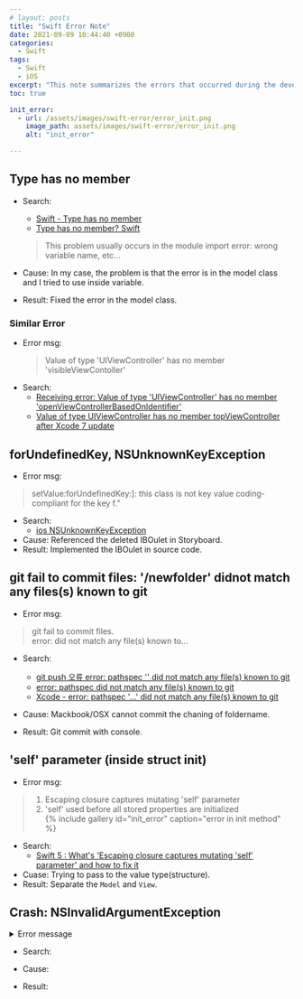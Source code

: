 ```yaml
---
# layout: posts
title: "Swift Error Note"
date: 2021-09-09 10:44:40 +0900
categories:
  - Swift
tags:
  - Swift
  - iOS
excerpt: "This note summarizes the errors that occurred during the development of Swift."
toc: true

init_error:
  - url: /assets/images/swift-error/error_init.png
    image_path: assets/images/swift-error/error_init.png
    alt: "init_error"

---
```


## Type has no member
- Search:
    - [Swift - Type has no member](https://stackoverflow.com/questions/37355179/swift-type-has-no-member)
    - [Type has no member? Swift](https://developer.apple.com/forums/thread/655666)

  > This problem usually occurs in the module import error: wrong variable name, etc... 

- Cause: In my case, the problem is that the error is in the model class and I tried to use inside variable.
    
- Result: Fixed the error in the model class.


### Similar Error
- Error msg: 
  > Value of type 'UIViewController' has no member 'visibleViewContoller'
- Search:
  - [Receiving error: Value of type 'UIViewController' has no member 'openViewControllerBasedOnIdentifier'](https://stackoverflow.com/questions/46039287/receiving-error-value-of-type-uiviewcontroller-has-no-member-openviewcontrol)
  - [Value of type UIViewController has no member topViewController after Xcode 7 update](https://stackoverflow.com/questions/32815337/value-of-type-uiviewcontroller-has-no-member-topviewcontroller-after-xcode-7-upd)



## forUndefinedKey, NSUnknownKeyException
- Error msg:
> setValue:forUndefinedKey:]: this class is not key value coding-compliant for the key f."

- Search:
  - [ios NSUnknownKeyException](https://m.blog.naver.com/akj61300/220063207476)
- Cause: Referenced the deleted IBOulet in Storyboard.
- Result: Implemented the IBOulet in source code.

## git fail to commit files: '/newfolder' didnot match any files(s) known to git
- Error msg:
> git fail to commit files.   
> error: did not match any file(s) known to...

- Search:
	- [git push 오류 error: pathspec '' did not match any file(s) known to git](https://rrecoder.tistory.com/88)
	- [error: pathspec did not match any file(s) known to git](https://fomaios.tistory.com/entry/해결법-error-pathspec-did-not-match-any-files-known-to-git?category=857760)
	- [Xcode - error: pathspec '...' did not match any file(s) known to git
](https://stackoverflow.com/questions/27325747/xcode-error-pathspec-did-not-match-any-files-known-to-git)

- Cause: Mackbook/OSX cannot commit the chaning of foldername.
- Result: Git commit with console.

## 'self' parameter (inside struct init)
- Error msg: 
> 1. Escaping closure captures mutating 'self' parameter   
> 2. 'self' used before all stored properties are initialized   
{% include gallery id="init_error" caption="error in init method" %}

- Search: 
	- [Swift 5 : What's 'Escaping closure captures mutating 'self' parameter' and how to fix it
](https://stackoverflow.com/questions/58327013/swift-5-whats-escaping-closure-captures-mutating-self-parameter-and-how-t)
- Cuase: Trying to pass to the value type(structure).
- Result: Separate the `Model` and `View`.


## Crash: NSInvalidArgumentException
<details>
  <summary>Error message</summary>
{% highlight bash %}
  2021-08-05 21:55:52.203428+0900 SmokingArea[8667:1145459] *** Terminating app due to uncaught exception 'NSInvalidArgumentException', reason: 'Invalid Region <center:+37.29994550, +126.89833000 span:+189.78684392, +130.01675267>'   
*** First throw call stack:   
(   
	0   CoreFoundation                      0x00007fff2041daf2 __exceptionPreprocess + 242   
	1   libobjc.A.dylib                     0x00007fff20177e78 objc_exception_throw + 48   
	2   CoreFoundation                      0x00007fff2041d793 -[NSException init] + 0   
	3   MapKit                              0x00007fff2f6efcc8 -[MKMapView setRegion:animated:] + 687   
	4   SmokingArea                         0x0000000108c66fa8 $s11SmokingArea14ViewControllerC15mapScaleStepperyySo9UIStepperCF + 1256   
	5   SmokingArea                         0x0000000108c67034 $s11SmokingArea14ViewControllerC15mapScaleStepperyySo9UIStepperCFTo + 68    
	6   UIKitCore                           0x00007fff2467b62e -[UIApplication sendAction:to:from:forEvent:] + 83    
	7   UIKitCore                           0x00007fff23fa496c -[UIControl sendAction:to:forEvent:] + 223    
	8   UIKitCore                           0x00007fff23fa4c8f -[UIControl     _sendActionsForEvents:withEvent:] + 332   
	9   UIKitCore                           0x00007fff24a68f0a -[UIStepperHorizontalVisualElement _updateCount:] + 367   
	10  UIKitCore                           0x00007fff24a68be0 -[UIStepperHorizontalVisualElement endTrackingWithTouch:withEvent:] + 33   
	11  UIKitCore                           0x00007fff23fd0750 -[UIStepper endTrackingWithTouch:withEvent:] + 95   
	12  UIKitCore                           0x00007fff23fa3549 -[UIControl touchesEnded:withEvent:] + 453   
	13  UIKitCore                           0x00007fff246b7d6a -[UIWindow _sendTouchesForEvent:] + 1287   
	14  UIKitCore                           0x00007fff246b9be3 -[UIWindow sendEvent:] + 4774   
	15  UIKitCore                           0x00007fff246938f6 -[UIApplication sendEvent:] + 633   
	16  UIKitCore                           0x00007fff2472439c __processEventQueue + 13895   
	17  UIKitCore                           0x00007fff2471ad0f __eventFetcherSourceCallback + 104   
	18  CoreFoundation                      0x00007fff2038c37a __CFRUNLOOP_IS_CALLING_OUT_TO_A_SOURCE0_PERFORM_FUNCTION__ + 17   
	19  CoreFoundation                      0x00007fff2038c272 __CFRunLoopDoSource0 + 180   
	20  CoreFoundation                      0x00007fff2038b754 __CFRunLoopDoSources0 + 248   
	21  CoreFoundation                      0x00007fff20385f1f __CFRunLoopRun + 878   
	22  CoreFoundation                      0x00007fff203856c6 CFRunLoopRunSpecific + 567   
	23  GraphicsServices                    0x00007fff2b76adb3 GSEventRunModal + 139   
	24  UIKitCore                           0x00007fff24675187 -[UIApplication _run] + 912   
	25  UIKitCore                           0x00007fff2467a038 UIApplicationMain + 101   
	26  libswiftUIKit.dylib                 0x00007fff541545f2 $s5UIKit17UIApplicationMainys5Int32VAD_SpySpys4Int8VGGSgSSSgAJtF + 98   
	27  SmokingArea                         0x0000000108c6c62a $sSo21UIApplicationDelegateP5UIKitE4mainyyFZ + 122   
	28  SmokingArea                         0x0000000108c6c59e $s11SmokingArea11AppDelegateC5$mainyyFZ + 46   
	29  SmokingArea                         0x0000000108c6c679 main + 41   
	30  libdyld.dylib                       0x00007fff20256409 start + 1   
	31  ???                                 0x0000000000000001 0x0 + 1   
)   
libc++abi.dylib: terminating with uncaught exception of type NSException   
*** Terminating app due to uncaught exception 'NSInvalidArgumentException', reason: 'Invalid Region <center:+37.29994550, +126.89833000 span:+189.78684392, +130.01675267>'   
terminating with uncaught exception of type NSException    
CoreSimulator 732.18.0.2 - Device: iPhone 12 Pro Max (C3DAD0D5-84C9-4EA4-8E41-76B189B5C107) - Runtime: iOS 14.2 (18B79) - DeviceType: iPhone 12 Pro Max    
{% endhighlight %}
</details>

- Search:

- Cause:
- Result: